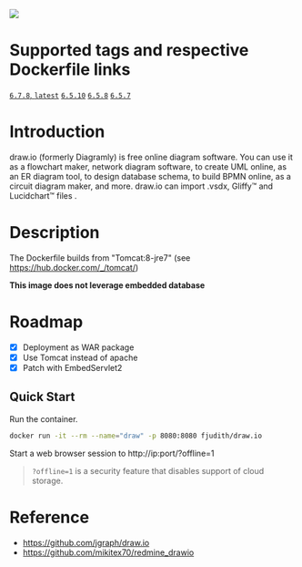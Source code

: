[![](https://images.microbadger.com/badges/image/fjudith/draw.io.svg)](https://microbadger.com/images/fjudith/draw.io "Get your own image badge on microbadger.com")

# Supported tags and respective Dockerfile links

[`6.7.8`, `latest`](https://github.com/fjudith/docker-draw.io/tree/6.5.10)
[`6.5.10`](https://github.com/fjudith/docker-draw.io/tree/6.5.10)
[`6.5.8`](https://github.com/fjudith/docker-draw.io/tree/6.5.8)
[`6.5.7`](https://github.com/fjudith/docker-draw.io/tree/6.5.7)

# Introduction

draw.io (formerly Diagramly) is free online diagram software. You can use it as a flowchart maker, network diagram software, to create UML online, as an ER diagram tool, to design database schema, to build BPMN online, as a circuit diagram maker, and more. draw.io can import .vsdx, Gliffy™ and Lucidchart™ files . 

 # Description

The Dockerfile builds from "Tomcat:8-jre7" (see https://hub.docker.com/_/tomcat/)

**This image does not leverage embedded database**

# Roadmap

* [x] Deployment as WAR package
* [x] Use Tomcat instead of apache
* [x] Patch with EmbedServlet2

## Quick Start

Run the container.

```bash
docker run -it --rm --name="draw" -p 8080:8080 fjudith/draw.io
```

Start a web browser session to http://ip:port/?offline=1

> `?offline=1` is a security feature that disables support of cloud storage.


# Reference

* https://github.com/jgraph/draw.io
* https://github.com/mikitex70/redmine_drawio
